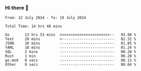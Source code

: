 ### Hi there 👋

<!--
**zhumeme/zhumeme** is a ✨ _special_ ✨ repository because its `README.md` (this file) appears on your GitHub profile.

Here are some ideas to get you started:

- 🔭 I’m currently working on ...
- 🌱 I’m currently learning ...
- 👯 I’m looking to collaborate on ...
- 🤔 I’m looking for help with ...
- 💬 Ask me about ...
- 📫 How to reach me: ...
- 😄 Pronouns: ...
- ⚡ Fun fact: ...
-->

<!--START_SECTION:waka-->

```all_time
From: 12 July 2024 - To: 19 July 2024

Total Time: 14 hrs 46 mins

Go       13 hrs 53 mins  >>>>>>>>>>>>>>>>>>>>>>>--   93.98 %
Text     20 mins         >------------------------   02.32 %
JSON     16 mins         -------------------------   01.85 %
YAML     10 mins         -------------------------   01.24 %
SQL      2 mins          -------------------------   00.28 %
Rust     1 min           -------------------------   00.20 %
go.mod   0 secs          -------------------------   00.11 %
Other    0 secs          -------------------------   00.04 %
```

<!--END_SECTION:waka-->

